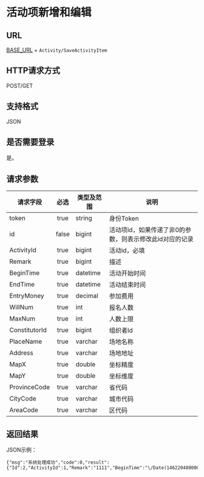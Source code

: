 
# 活动项新增和编辑

## URL
[BASE_URL](..) + `Activity/SaveActivityItem`

## HTTP请求方式
POST/GET

## 支持格式
JSON

## 是否需要登录
是。

## 请求参数
| 请求字段 | 必选 | 类型及范围 | 说明 |
| -------- | :--: | ---------- | ---- |
| token | true | string | 身份Token |
| id | false | bigint |活动项id，如果传递了非0的参数，则表示修改此id对应的记录 |
| ActivityId | true | bigint | 活动id，必填 |
| Remark | true | bigint | 描述 |
| BeginTime | true | datetime | 活动开始时间 |
| EndTime | true | datetime | 活动结束时间 |
| EntryMoney | true | decimal | 参加费用 |
| WillNum | true | int | 报名人数 |
| MaxNum | true | int | 人数上限 |
| ConstitutorId | true | bigint | 组织者Id |
| PlaceName | true | varchar |场地名称 |
| Address | true | varchar | 场地地址 |
| MapX | true | double | 坐标精度 |
| MapY | true | double | 坐标维度 |
| ProvinceCode | true | varchar | 省代码 |
| CityCode | true | varchar | 城市代码 |
| AreaCode | true | varchar | 区代码 |


## 返回结果
JSON示例：
```
{"msg":"系统处理成功","code":0,"result":{"Id":2,"ActivityId":1,"Remark":"1111","BeginTime":"\/Date(1462204800000)\/","EndTime":"\/Date(1462377600000)\/","EntryMoney":200,"WillNum":20,"MaxNum":30,"ConstitutorId":0,"PlaceName":null,"Address":null,"MapX":55.33,"MapY":0,"ProvinceCode":null,"CityCode":null,"AreaCode":null}}

```




